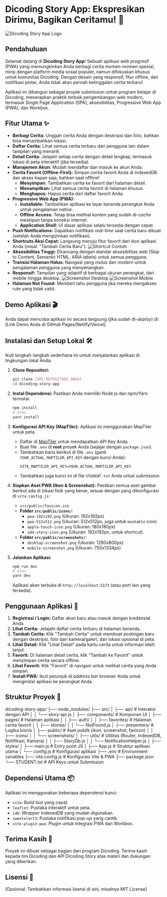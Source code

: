 # Dicoding Story App: Ekspresikan Dirimu, Bagikan Ceritamu! 🚀

![Dicoding Story App Logo](src/public/icons/pwa-192x192.png)

## Pendahuluan

Selamat datang di **Dicoding Story App**! Sebuah aplikasi web progresif (PWA) yang memungkinkan Anda berbagi cerita momen-momen spesial, mirip dengan platform media sosial populer, namun difokuskan khusus untuk komunitas Dicoding. Dengan desain yang responsif, fitur offline, dan notifikasi pintar, Anda tidak akan pernah ketinggalan cerita terbaru!

Aplikasi ini dibangun sebagai proyek submission untuk program belajar di Dicoding, menerapkan praktik terbaik pengembangan web modern, termasuk Single Page Application (SPA), aksesibilitas, Progressive Web App (PWA), dan Workbox.

## Fitur Utama ✨

* **Berbagi Cerita:** Unggah cerita Anda dengan deskripsi dan foto, bahkan bisa menambahkan lokasi.
* **Daftar Cerita:** Lihat semua cerita terbaru dari pengguna lain dalam tampilan yang menarik.
* **Detail Cerita:** Jelajahi setiap cerita dengan detail lengkap, termasuk lokasi di peta interaktif (jika tersedia).
* **Manajemen Akun:** Mudah mendaftar dan masuk ke akun Anda.
* **Cerita Favorit (Offline-First):** Simpan cerita favorit Anda di IndexedDB dan akses kapan saja, bahkan saat offline!
    * **Menyimpan:** Tambahkan cerita ke favorit dari halaman detail.
    * **Menampilkan:** Lihat semua cerita favorit di halaman khusus.
    * **Menghapus:** Hapus cerita dari daftar favorit Anda.
* **Progressive Web App (PWA):**
    * **Installable:** Tambahkan aplikasi ke layar beranda perangkat Anda untuk pengalaman *native*.
    * **Offline Access:** Tetap bisa melihat konten yang sudah di-*cache* meskipun tanpa koneksi internet.
    * **Application Shell:** UI dasar aplikasi selalu tersedia dengan cepat.
* **Push Notifications:** Dapatkan notifikasi *real-time* saat cerita baru dibuat (setelah Anda mengizinkan notifikasi).
* **Shortcuts Aksi Cepat:** Langsung menuju fitur favorit dari ikon aplikasi Anda (misal: "Tambah Cerita Baru").
    ![Shortcut Contoh](src/public/icons/add-story-icon.png)
* **Aksesibilitas Tinggi:** Dirancang dengan standar aksesibilitas web (Skip to Content, Semantic HTML, ARIA labels) untuk semua pengguna.
* **Transisi Halaman Halus:** Navigasi yang mulus dan modern untuk pengalaman pengguna yang menyenangkan.
* **Responsif:** Tampilan yang adaptif di berbagai ukuran perangkat, dari mobile hingga desktop.
    ![Screenshot Desktop](src/public/screenshots/desktop-screenshot.png)
    ![Screenshot Mobile](src/public/screenshots/mobile-screenshot.png)
* **Halaman Not Found:** Memberi tahu pengguna jika mereka mengakses rute yang tidak valid.

## Demo Aplikasi 🎬

Anda dapat mencoba aplikasi ini secara langsung (jika sudah di-*deploy*) di:
[Link Demo Anda di GitHub Pages/Netlify/Vercel]

## Instalasi dan Setup Lokal 🛠️

Ikuti langkah-langkah sederhana ini untuk menjalankan aplikasi di lingkungan lokal Anda:

1.  **Clone Repositori:**
    ```bash
    git clone [URL_REPOSITORI_ANDA]
    cd dicoding-story-app
    ```

2.  **Instal Dependensi:**
    Pastikan Anda memiliki Node.js dan npm/Yarn terinstal.
    ```bash
    npm install
    # atau
    yarn install
    ```

3.  **Konfigurasi API Key (MapTiler):**
    Aplikasi ini menggunakan MapTiler untuk peta.
    * Daftar di [MapTiler](https://www.maptiler.com/) untuk mendapatkan API Key Anda.
    * Buat file `.env` di **root** proyek Anda (sejajar dengan `package.json`).
    * Tambahkan baris berikut di file `.env` (ganti `YOUR_ACTUAL_MAPTILER_API_KEY` dengan kunci Anda):
        ```
        VITE_MAPTILER_API_KEY=YOUR_ACTUAL_MAPTILER_API_KEY
        ```
    * Tambahkan juga kunci ini di file `STUDENT.txt` Anda untuk *submission*.

4.  **Siapkan Aset PWA (Ikon & Screenshot):**
    Pastikan semua aset gambar berikut ada di lokasi fisik yang benar, sesuai dengan yang dikonfigurasi di `vite.config.js`:
    * `src/public/favicon.ico`
    * **Folder `src/public/icons/`**:
        * `pwa-192x192.png` (Ukuran: 192x192px)
        * `pwa-512x512.png` (Ukuran: 512x512px, juga untuk `maskable` icon)
        * `apple-touch-icon.png` (Ukuran: 180x180px)
        * `add-story-icon.png` (Ukuran: 192x192px, untuk shortcut)
    * **Folder `src/public/screenshots/`**:
        * `desktop-screenshot.png` (Ukuran: 1280x800px)
        * `mobile-screenshot.png` (Ukuran: 750x1334px)

5.  **Jalankan Aplikasi:**
    ```bash
    npm run dev
    # atau
    yarn dev
    ```
    Aplikasi akan terbuka di `http://localhost:5173` (atau port lain yang tersedia).

## Penggunaan Aplikasi 🚀

1.  **Registrasi / Login:** Daftar akun baru atau masuk dengan kredensial Anda.
2.  **Lihat Cerita:** Jelajahi daftar cerita terbaru di halaman beranda.
3.  **Tambah Cerita:** Klik "Tambah Cerita" untuk membuat postingan baru dengan deskripsi, foto dari kamera/galeri, dan lokasi opsional di peta.
4.  **Lihat Detail:** Klik "Lihat Detail" pada kartu cerita untuk informasi lebih lanjut.
5.  **Favorit:** Di halaman detail cerita, klik "Tambah ke Favorit" untuk menyimpan cerita secara offline.
6.  **Lihat Favorit:** Klik "Favorit" di navigasi untuk melihat cerita yang Anda simpan.
7.  **Install PWA:** Ikuti petunjuk di *address bar* browser Anda untuk menginstal aplikasi ke perangkat Anda.

## Struktur Proyek 📂

dicoding-story-app/
├── node_modules/
├── src/
│   ├── api/                 # Interaksi dengan API
│   │   └── story-api.js
│   ├── components/          # Komponen UI
│   ├── pages/               # Halaman aplikasi
│   │   ├── auth/
│   │   ├── favorites/       # Halaman cerita favorit
│   │   ├── stories/
│   │   └── NotFound.js
│   ├── presenters/          # Logika bisnis
│   ├── public/              # Aset publik (ikon, screenshot, favicon)
│   │   ├── icons/
│   │   └── screenshots/
│   ├── utils/               # Utilitas (Router, IndexedDB, Notifikasi, Kamera)
│   │   ├── StoryDb.js
│   │   └── NotificationHelper.js
│   ├── styles/
│   ├── main.js              # Entry point JS
│   ├── App.js               # Struktur aplikasi utama
│   └── config.js            # Konfigurasi aplikasi
├── .env                     # Environment variables
├── vite.config.js           # Konfigurasi Vite & PWA
├── package.json
└── STUDENT.txt              # API Keys untuk Submission

## Dependensi Utama 📦

Aplikasi ini menggunakan beberapa dependensi kunci:

* `vite`: Build tool yang cepat.
* `leaflet`: Pustaka interaktif untuk peta.
* `idb`: *Wrapper* IndexedDB yang mudah digunakan.
* `sweetalert2`: Pustaka notifikasi *pop-up* yang cantik.
* `vite-plugin-pwa`: Plugin untuk integrasi PWA dan Workbox.

## Terima Kasih 🙏

Proyek ini dibuat sebagai bagian dari program Dicoding. Terima kasih kepada tim Dicoding dan API Dicoding Story atas materi dan dukungan yang diberikan.

## Lisensi 📄

[Opsional: Tambahkan informasi lisensi di sini, misalnya MIT License]

